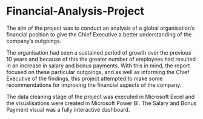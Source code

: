 # Financial-Analysis-Project
The aim of the project was to conduct an analysis of a global organisation’s financial position to give the Chief Executive a better understanding of the company’s outgoings.

The organisation had seen a sustained period of growth over the previous 10 years and because of this the greater number of employees had resulted in an increase in salary and bonus payments.
With this in mind, the report focused on these particular outgoings, and as well as informing the Chief Executive of the findings, this project attempted to make some recommendations for improving the financial aspects of the company.

The data cleaning stage of the project was executed in Microsoft Excel and the visualisations were created in Microsoft Power BI. The Salary and Bonus Payment visual was a fully interactive dashboard.
